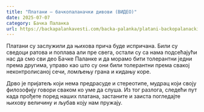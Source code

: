 ```yaml
---
title: "Платани – бачкопаланачки дивови (ВИДЕО)"
date: 2025-07-07
category: Бачка Паланка
url: https://backapalankavesti.com/backa-palanka/platani-backopalanacki-divovi-video/
---
```


Платани су заслужили да њихова прича буде испричана. Били су сведоци ратова и поплава али пре свега, остали су са нама подсећајући нас да смо сви део Бачке Паланке и да морамо бити толерантни једни према другима, управо као што су они били толерантни према свакој неконтролисаној сечи, ломљењу грана и кидању коре.

Дрво је пријатељ који нема предрасуде и стереотипе, мудрац који своју филозофију говори сваком ко уме да слуша. Из тог разлога, следећи пут када прођете поред наших платана, застаните и заиста погледајте њихову величину и љубав коју нам пружају.
